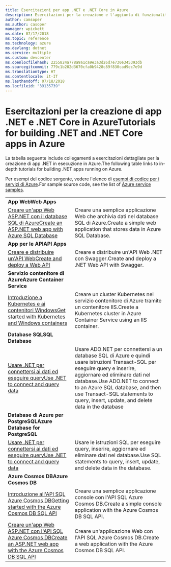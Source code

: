 ```yaml
---
title: Esercitazioni per app .NET e .NET Core in Azure
description: Esercitazioni per la creazione e l'aggiunta di funzionalità alle app Web e per dispositivi mobili usando i servizi di Azure e .NET, .NET Core, ASP.NET e ASP.NET Core.
author: camsoper
ms.author: casoper
manager: wpickett
ms.date: 07/17/2018
ms.topic: reference
ms.technology: azure
ms.devlang: dotnet
ms.service: multiple
ms.custom: devcenter
ms.openlocfilehash: 2255824a778a9a1ca9e3a3d26d7e730e345393db
ms.sourcegitcommit: 779c1b202d3670cfa0b9428c89f830cad9ec7e9d
ms.translationtype: HT
ms.contentlocale: it-IT
ms.lasthandoff: 07/18/2018
ms.locfileid: "39135739"
---
```

# <a name="tutorials-for-building-net-and-net-core-apps-in-azure"></a><span data-ttu-id="7e0c7-103">Esercitazioni per la creazione di app .NET e .NET Core in Azure</span><span class="sxs-lookup"><span data-stu-id="7e0c7-103">Tutorials for building .NET and .NET Core apps in Azure</span></span>

<span data-ttu-id="7e0c7-104">La tabella seguente include collegamenti a esercitazioni dettagliate per la creazione di app .NET in esecuzione in Azure.</span><span class="sxs-lookup"><span data-stu-id="7e0c7-104">The following table links to in-depth tutorials for building .NET apps running on Azure.</span></span>

<span data-ttu-id="7e0c7-105">Per esempi del codice sorgente, vedere l'elenco di [esempi di codice per i servizi di Azure](https://azure.microsoft.com/resources/samples/?platform=dotnet).</span><span class="sxs-lookup"><span data-stu-id="7e0c7-105">For sample source code, see the list of [Azure service samples](https://azure.microsoft.com/resources/samples/?platform=dotnet).</span></span>

| | |
|---|---|
| <span data-ttu-id="7e0c7-106">**App Web**</span><span class="sxs-lookup"><span data-stu-id="7e0c7-106">**Web Apps**</span></span>||
| <span data-ttu-id="7e0c7-107">[Creare un'app Web ASP.NET con il database SQL di Azure][1]</span><span class="sxs-lookup"><span data-stu-id="7e0c7-107">[Create an ASP.NET web app with Azure SQL Database][1]</span></span> | <span data-ttu-id="7e0c7-108">Creare una semplice applicazione Web che archivia dati nel database SQL di Azure.</span><span class="sxs-lookup"><span data-stu-id="7e0c7-108">Create a simple web application that stores data in Azure SQL Database.</span></span> |
| <span data-ttu-id="7e0c7-109">**App per le API**</span><span class="sxs-lookup"><span data-stu-id="7e0c7-109">**API Apps**</span></span>||
| <span data-ttu-id="7e0c7-110">[Creare e distribuire un'API Web][3]</span><span class="sxs-lookup"><span data-stu-id="7e0c7-110">[Create and deploy a Web API][3]</span></span> | <span data-ttu-id="7e0c7-111">Creare e distribuire un'API Web .NET con Swagger.</span><span class="sxs-lookup"><span data-stu-id="7e0c7-111">Create and deploy a .NET Web API with Swagger.</span></span> | 
| <span data-ttu-id="7e0c7-112">**Servizio contenitore di Azure**</span><span class="sxs-lookup"><span data-stu-id="7e0c7-112">**Azure Container Service**</span></span> ||
| <span data-ttu-id="7e0c7-113">[Introduzione a Kubernetes e ai contenitori Windows][4]</span><span class="sxs-lookup"><span data-stu-id="7e0c7-113">[Get started with Kubernetes and Windows containers][4]</span></span> | <span data-ttu-id="7e0c7-114">Creare un cluster Kubernetes nel servizio contenitore di Azure tramite un contenitore IIS.</span><span class="sxs-lookup"><span data-stu-id="7e0c7-114">Create a Kubernetes cluster in Azure Container Service using an IIS container.</span></span>
| <span data-ttu-id="7e0c7-115">**Database SQL**</span><span class="sxs-lookup"><span data-stu-id="7e0c7-115">**SQL Database**</span></span> ||
| <span data-ttu-id="7e0c7-116">[Usare .NET per connettersi ai dati ed eseguire query][5]</span><span class="sxs-lookup"><span data-stu-id="7e0c7-116">[Use .NET to connect and query data][5]</span></span> | <span data-ttu-id="7e0c7-117">Usare ADO.NET per connettersi a un database SQL di Azure e quindi usare istruzioni Transact-SQL per eseguire query e inserire, aggiornare ed eliminare dati nel database.</span><span class="sxs-lookup"><span data-stu-id="7e0c7-117">Use ADO.NET to connect to an Azure SQL database, and then use Transact-SQL statements to query, insert, update, and delete data in the database</span></span> | 
| <span data-ttu-id="7e0c7-118">**Database di Azure per PostgreSQL**</span><span class="sxs-lookup"><span data-stu-id="7e0c7-118">**Azure Database for PostgreSQL**</span></span> ||
| <span data-ttu-id="7e0c7-119">[Usare .NET per connettersi ai dati ed eseguire query][6]</span><span class="sxs-lookup"><span data-stu-id="7e0c7-119">[Use .NET to connect and query data][6]</span></span> | <span data-ttu-id="7e0c7-120">Usare le istruzioni SQL per eseguire query, inserire, aggiornare ed eliminare dati nel database.</span><span class="sxs-lookup"><span data-stu-id="7e0c7-120">Use SQL statements to query, insert, update, and delete data in the database.</span></span> |
| <span data-ttu-id="7e0c7-121">**Azure Cosmos DB**</span><span class="sxs-lookup"><span data-stu-id="7e0c7-121">**Azure Cosmos DB**</span></span> ||
| <span data-ttu-id="7e0c7-122">[Introduzione all'API SQL Azure Cosmos DB][7]</span><span class="sxs-lookup"><span data-stu-id="7e0c7-122">[Getting started with the Azure Cosmos DB SQL API][7]</span></span> | <span data-ttu-id="7e0c7-123">Creare una semplice applicazione console con l'API SQL Azure Cosmos DB.</span><span class="sxs-lookup"><span data-stu-id="7e0c7-123">Create a simple console application with the Azure Cosmos DB SQL API.</span></span> |
| <span data-ttu-id="7e0c7-124">[Creare un'app Web ASP.NET con l'API SQL Azure Cosmos DB][8]</span><span class="sxs-lookup"><span data-stu-id="7e0c7-124">[Create an ASP.NET web app with the Azure Cosmos DB SQL API][8]</span></span> | <span data-ttu-id="7e0c7-125">Creare un'applicazione Web con l'API SQL Azure Cosmos DB.</span><span class="sxs-lookup"><span data-stu-id="7e0c7-125">Create a web application with the Azure Cosmos DB SQL API.</span></span> |

[1]: /azure/app-service-web/app-service-web-tutorial-dotnet-sqldatabase
[2]: /azure/cosmos-db/sql-api-dotnet-application
[3]: /azure/app-service-api/app-service-api-dotnet-get-started
[4]: /azure/container-service/container-service-kubernetes-windows-walkthrough
[5]: /azure/sql-database/sql-database-connect-query-dotnet
[6]: /azure/postgresql/connect-csharp
[7]: /azure/cosmos-db/sql-api-get-started
[8]: /azure/cosmos-db/sql-api-dotnet-application
